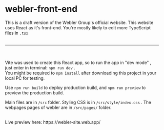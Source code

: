 # webler-front-end <br />
This is a draft version of the Webler Group's official website. This website uses React as it's front-end. You're mostly likely to edit more TypeScript files in <code>.tsx</code> <br />
<br />
<hr/><br />
<br />
Vite was used to create this React app, so to run the app in "dev mode" , just enter in terminal: <code>npm run dev</code> . <br />
You might be required to <code>npm install</code> after downloading this project in your local PC for testing.<br/>

Use <code>npm run build</code> to deploy production build, and <code>npm run preview</code> to preview the production build. <br />

Main files are in <code>/src</code> folder. Styling CSS is in <code>/src/style/index.css</code> . The webpages pages of webler are in <code>/src/pages/</code> folder. 

<br>
Live preview here: https://webler-site.web.app/ <br>
